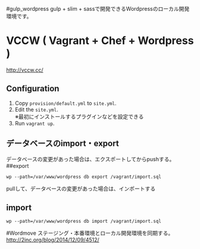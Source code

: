 #gulp_wordpress
gulp + slim + sassで開発できるWordpressのローカル開発環境です。

# VCCW ( Vagrant + Chef + Wordpress )
<http://vccw.cc/>

## Configuration
1. Copy `provision/default.yml` to `site.yml`.
1. Edit the `site.yml`.  
※最初にインストールするプラグインなどを設定できる
1. Run `vagrant up`.

## データベースのimport・export
データベースの変更があった場合は、エクスポートしてからpushする。
##export
```
wp --path=/var/www/wordpress db export /vagrant/import.sql
```

pullして、データベースの変更があった場合は、インポートする
## import
```
wp --path=/var/www/wordpress db import /vagrant/import.sql
```

#Wordmove
ステージング・本番環境とローカル開発環境を同期する。  
<http://2inc.org/blog/2014/12/09/4512/>  
